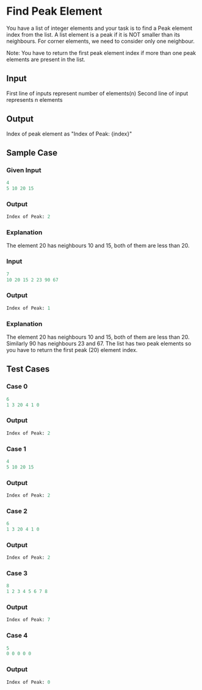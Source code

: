 # Find Peak Element

You have a list of integer elements and your task is to find a Peak element index from the list. A list element is a peak if it is NOT smaller than its neighbours. For corner elements, we need to consider only one neighbour. 
 
Note: You have to return the first peak element index if more than one peak elements are present in the list.

## Input

First line of inputs represent number of elements(n)
Second line of input represents n elements

## Output

Index of peak element as "Index of Peak: {index}"

## Sample Case

### Given Input

```py
4
5 10 20 15
```

### Output

```py
Index of Peak: 2
```

### Explanation

The element 20 has neighbours 10 and 15, both of them are less than 20.
 
### Input

```py
7
10 20 15 2 23 90 67
```

### Output

```py
Index of Peak: 1
```

### Explanation

The element 20 has neighbours 10 and 15, both of them are less than 20. Similarly 90 has neighbours 23 and 67. The list has two peak elements so you have to return the first peak (20) element index.
 

## Test Cases

### Case 0

```py
6
1 3 20 4 1 0
```

### Output

```py
Index of Peak: 2
```


### Case 1

```py
4
5 10 20 15
```

### Output

```py
Index of Peak: 2
```

### Case 2

```py
6
1 3 20 4 1 0
```

### Output

```py
Index of Peak: 2
```

### Case 3

```py
8
1 2 3 4 5 6 7 8
```

### Output

```py
Index of Peak: 7
```

### Case 4

```py
5
0 0 0 0 0
```

### Output

```py
Index of Peak: 0
```